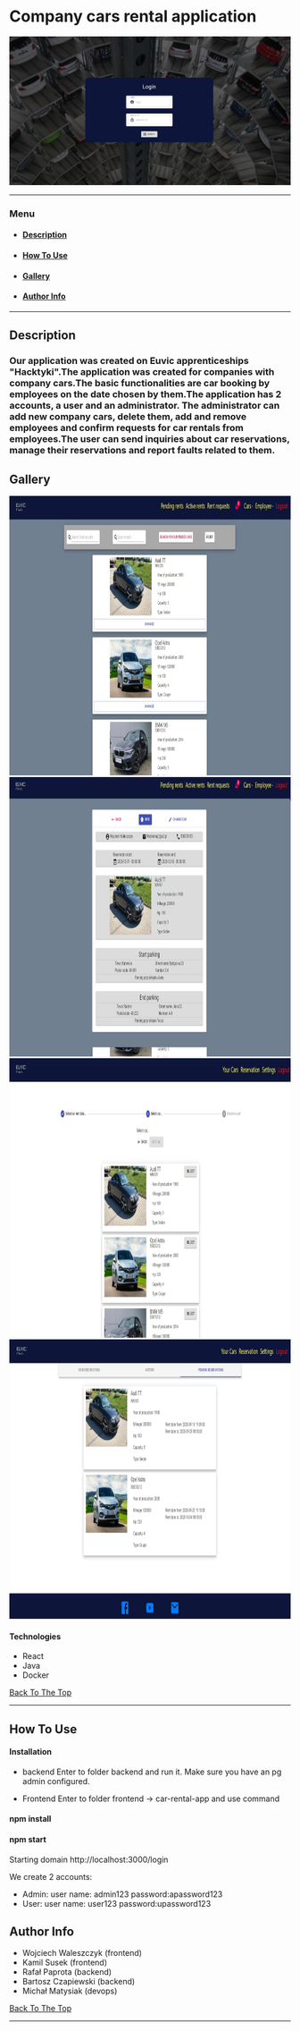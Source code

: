 # Company cars rental application

![Project Image](https://github.com/wiru123321/Company-Cars-Rents/blob/master/frontend/car-rental-app/src/resources/login-page.jpg)

---

### Menu

- #### [Description](#description)
- #### [How To Use](#how-to-use)
- #### [Gallery](#gallery)
- #### [Author Info](#author-info)

---

## Description

### Our application was created on Euvic apprenticeships "Hacktyki".The application was created for companies with company cars.The basic functionalities are car booking by employees on the date chosen by them.The application has 2 accounts, a user and an administrator. The administrator can add new company cars, delete them, add and remove employees and confirm requests for car rentals from employees.The user can send inquiries about car reservations, manage their reservations and report faults related to them.

## Gallery

<p align="center">
  <img width="800" height="500" src="https://github.com/wiru123321/Company-Cars-Rents/blob/master/frontend/car-rental-app/src/resources/admin-page.jpg">
  <br />
  <img width="800" height="500" src="https://github.com/wiru123321/Company-Cars-Rents/blob/master/frontend/car-rental-app/src/resources/admin1-page.jpg">
  <br />
  <img width="800" height="500" src="https://github.com/wiru123321/Company-Cars-Rents/blob/master/frontend/car-rental-app/src/resources/user-page.jpg">
  <br />
  <img width="800" height="500" src="https://github.com/wiru123321/Company-Cars-Rents/blob/master/frontend/car-rental-app/src/resources/user1-page.jpg">
  <br />
</p>

#### Technologies

- React
- Java
- Docker

[Back To The Top](#read-me-template)

---

## How To Use

#### Installation

- backend
  Enter to folder backend and run it. Make sure you have an pg admin configured.

- Frontend
  Enter to folder frontend -> car-rental-app and use command

#### npm install

#### npm start

Starting domain http://localhost:3000/login

We create 2 accounts:

- Admin: user name: admin123 password:apassword123
- User: user name: user123 password:upassword123

## Author Info

- Wojciech Waleszczyk (frontend)
- Kamil Susek (frontend)
- Rafał Paprota (backend)
- Bartosz Czapiewski (backend)
- Michał Matysiak (devops)

[Back To The Top](#read-me-template)

---

